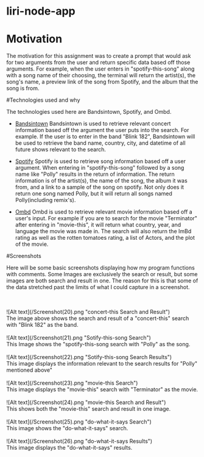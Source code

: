 # liri-node-app

# Motivation
The motivation for this assignment was to create a prompt that would ask for two arguments from the user and return specific data based off those arguments. For example, when the user enters in "spotify-this-song" along with a song name of their choosing, the terminal will return the artist(s),  the song's name, a preview link of the song from Spotify, and the album that the song is from. 

#Technologies used and why

The technologies used here are Bandsintown, Spotify, and Ombd.

- [Bandsintown](https://www.programmableweb.com/api/bandsintown)
Bandsintown is used to retrieve relevant concert information based off the argument the user puts into the search.
For example. If the user is to enter in the band "Blink 182", Bandsintown will be used to retrieve the band name, country, city, and datetime of all future shows relevant to the search.

- [Spotify](https://developer.spotify.com/documentation/web-api/quick-start/)
Spotify is used to retrieve song information based off a user argument. When entering in "spotify-this-song" followed by a song name like "Polly" results in the return of information. The return information is of the artist(s), the name of the song, the album it was from, and a link to a sample of the song on spotify. Not only does it return one song named Polly, but it will return all songs named Polly(including remix's).

- [Ombd](http://www.omdbapi.com/)
Ombd is used to retrieve relevant movie information based off a user's input. For example if you are to search for the movie "Terminator" after entering in "movie-this", it will return what country, year, and language the movie was made in. The search will also return the ImBd rating as well as the rotten tomatoes rating, a list of Actors, and the plot of the movie.

#Screenshots

Here will be some basic screenshots displaying how my program functions with comments. Some Images are exclusively the search or result, but some images are both search and result in one. The reason for this is that some of the data stretched past the limits of what I could capture in a screenshot.

<br>
<br>
![Alt text](/Screenshot(20).png "concert-this Search and Result")
<br>
The image above shows the search and result of a "concert-this" search with "Blink 182" as the band.

<br>
<br>
![Alt text](/Screenshot(21).png "Sotify-this-song Search")
<br>
This Image shows the "spotify-this-song search with "Polly" as the song.

<br>
<br>
![Alt text](/Screenshot(22).png "Sotify-this-song Search Results")
<br>
This image displays the information relevant to the search results for "Polly" mentioned above"

<br>
<br>
![Alt text](/Screenshot(23).png "movie-this Search")
<br>
This image displays the "movie-this" search with "Terminator" as the movie.

<br>
<br>
![Alt text](/Screenshot(24).png "movie-this Search and Result")
<br>
This shows both the "movie-this" search and result in one image.

<br>
<br>
![Alt text](/Screenshot(25).png "do-what-it-says Search")
<br>
This image shows the "do-what-it-says" search.

<br>
<br>
![Alt text](/Screenshot(26).png "do-what-it-says Results")
<br>
This image displays the "do-what-it-says" results.